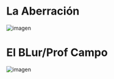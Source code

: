 # La Aberración
![imagen](https://github.com/TheArchess/Los-Capibaras/blob/main/Assets/Ejercicios/Ejercicio6Postprocesado/Juana%20V%20Rico/Assets/Materials/Aberrationn.gif?raw=true)

# El BLur/Prof Campo
![imagen](https://github.com/TheArchess/Los-Capibaras/blob/main/Assets/Ejercicios/Ejercicio6Postprocesado/Juana%20V%20Rico/Assets/Materials/Blurr.gif?raw=true)
